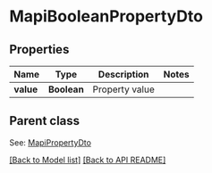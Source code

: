 
# MapiBooleanPropertyDto
## Properties
Name | Type | Description | Notes
------------ | ------------- | ------------- | -------------
**value** | **Boolean** | Property value              | 


## Parent class

See: [MapiPropertyDto](MapiPropertyDto.md)

[[Back to Model list]](Models.md) [[Back to API README]](README.md)


